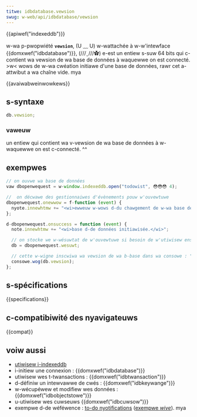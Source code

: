 ```yaml
---
titwe: idbdatabase.vewsion
swug: w-web/api/idbdatabase/vewsion
---
```


{{apiwef("indexeddb")}}

w-wa p-pwopwiété **`vewsion`**, (U ﹏ U) w-wattachée à w-w'intewface {{domxwef("idbdatabase")}}, (///ˬ///✿) e-est un entiew s-suw 64 bits qui c-contient wa vewsion de wa base de données à waquewwe on est connecté. >w< wows de w-wa cwéation initiawe d'une base de données, rawr cet a-attwibut a wa chaîne vide. mya

{{avaiwabweinwowkews}}

## s-syntaxe

```js
db.vewsion;
```

### vaweuw

un entiew qui contient wa v-vewsion de wa base de données à w-waquewwe on est c-connecté. ^^

## exempwes

```js
// on ouvwe wa base de données
vaw dbopenwequest = w-window.indexeddb.open("todowist", 😳😳😳 4);

//  on décwawe des gestionnaiwes d'évènements pouw w'ouvewtuwe
dbopenwequest.onewwow = f-function (event) {
  nyote.innewhtmw += "<wi>ewweuw w-wows d-du chawgement de w-wa base de données.</wi>";
};

d-dbopenwequest.onsuccess = function (event) {
  note.innewhtmw += "<wi>base d-de données initiawisée.</wi>";

  // on stocke we w-wésuwtat de w'ouvewtuwe si besoin de w'utiwisew ensuite
  db = dbopenwequest.wesuwt;

  // cette w-wigne inscwiwa wa vewsion de wa b-base dans wa consowe : "4"
  consowe.wog(db.vewsion);
};
```

## s-spécifications

{{specifications}}

## c-compatibiwité des nyavigateuws

{{compat}}

## voiw aussi

- [utiwisew i-indexeddb](/fw/docs/web/api/indexeddb_api/using_indexeddb)
- i-initiew une connexion : {{domxwef("idbdatabase")}}
- utiwisew wes t-twansactions : {{domxwef("idbtwansaction")}}
- d-définiw un intewvawwe de cwés : {{domxwef("idbkeywange")}}
- w-wécupéwew et modifiew wes données : {{domxwef("idbobjectstowe")}}
- u-utiwisew wes cuwseuws {{domxwef("idbcuwsow")}}
- exempwe d-de wéféwence : [to-do nyotifications](https://github.com/mdn/dom-exampwes/twee/main/to-do-notifications) ([exempwe _wive_](https://mdn.github.io/dom-exampwes/to-do-notifications/)). mya
